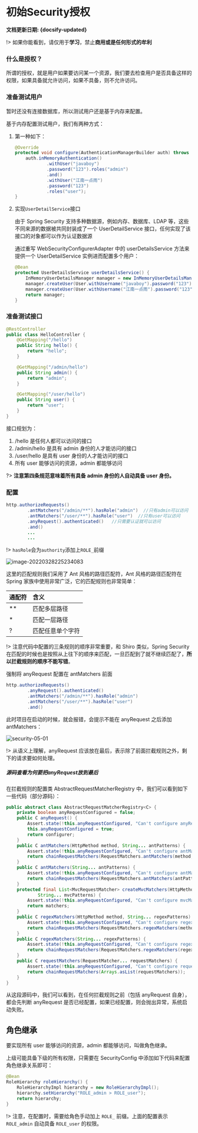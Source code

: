 # 初始Security授权

**文档更新日期: {docsify-updated}**

!> 如果你能看到，请仅用于**学习**，禁止**商用或是任何形式的牟利**





### 什么是授权？

所谓的授权，就是用户如果要访问某一个资源，我们要去检查用户是否具备这样的权限，如果具备就允许访问，如果不具备，则不允许访问。





### 准备测试用户

暂时还没有连接数据库，所以测试用户还是基于内存来配置。

基于内存配置测试用户，我们有两种方式：

1. 第一种如下：

   ```java
   @Override
   protected void configure(AuthenticationManagerBuilder auth) throws Exception {
       auth.inMemoryAuthentication()
               .withUser("javaboy")
               .password("123").roles("admin")
               .and()
               .withUser("江南一点雨")
               .password("123")
               .roles("user");
   }
   ```

2. 实现`UserDetailService`接口

   由于 Spring Security 支持多种数据源，例如内存、数据库、LDAP 等，这些不同来源的数据被共同封装成了一个 UserDetailService 接口，任何实现了该接口的对象都可以作为认证数据源

   通过重写 WebSecurityConfigurerAdapter 中的 userDetailsService 方法来提供一个 UserDetailService 实例进而配置多个用户：

   ```java
   @Bean
   protected UserDetailsService userDetailsService() {
       InMemoryUserDetailsManager manager = new InMemoryUserDetailsManager();
       manager.createUser(User.withUsername("javaboy").password("123").roles("admin").build());
       manager.createUser(User.withUsername("江南一点雨").password("123").roles("user").build());
       return manager;
   }
   ```



### 准备测试接口

```java
@RestController
public class HelloController {
    @GetMapping("/hello")
    public String hello() {
        return "hello";
    }

    @GetMapping("/admin/hello")
    public String admin() {
        return "admin";
    }

    @GetMapping("/user/hello")
    public String user() {
        return "user";
    }
}
```

接口规划为：

1. /hello 是任何人都可以访问的接口
2. /admin/hello 是具有 admin 身份的人才能访问的接口
3. /user/hello 是具有 user 身份的人才能访问的接口
4. 所有 user 能够访问的资源，admin 都能够访问

?> **注意第四条规范意味着所有具备 admin 身份的人自动具备 user 身份。**





### 配置

```java
http.authorizeRequests()
        .antMatchers("/admin/**").hasRole("admin")  //只有admin可以访问
        .antMatchers("/user/**").hasRole("user")  //只有user可以访问
        .anyRequest().authenticated()   //只需要认证就可以访问
        .and()
        ...
        ...
```

!> `hasRole`会为`authority`添加上`ROLE_`前缀

![image-20220328225234083](https://gitee.com/xujiajun0319/typora_imgs/raw/master/picgo/image-20220328225234083.png)





这里的匹配规则我们采用了 Ant 风格的路径匹配符，Ant 风格的路径匹配符在 Spring 家族中使用非常广泛，它的匹配规则也非常简单：

| 通配符 | 含义             |
| :----- | :--------------- |
| **     | 匹配多层路径     |
| *      | 匹配一层路径     |
| ?      | 匹配任意单个字符 |

!> 注意代码中配置的三条规则的顺序非常重要，和 Shiro 类似，Spring Security 在匹配的时候也是按照从上往下的顺序来匹配，一旦匹配到了就不继续匹配了，**所以拦截规则的顺序不能写错**。





强制将 anyRequest 配置在 antMatchers 前面

```java
http.authorizeRequests()
        .anyRequest().authenticated()
        .antMatchers("/admin/**").hasRole("admin")
        .antMatchers("/user/**").hasRole("user")
        .and()
```

此时项目在启动的时候，就会报错，会提示不能在 anyRequest 之后添加 antMatchers：

![security-05-01](https://gitee.com/xujiajun0319/typora_imgs/raw/master/picgo/security-05-01-20220328224944339.png)

!> 从语义上理解，anyRequest 应该放在最后，表示除了前面拦截规则之外，剩下的请求要如何处理。



##### 源码查看为何要把anyRequest放到最后

在拦截规则的配置类 AbstractRequestMatcherRegistry 中，我们可以看到如下一些代码（部分源码）：

```java
public abstract class AbstractRequestMatcherRegistry<C> {
	private boolean anyRequestConfigured = false;
	public C anyRequest() {
		Assert.state(!this.anyRequestConfigured, "Can't configure anyRequest after itself");
		this.anyRequestConfigured = true;
		return configurer;
	}
	public C antMatchers(HttpMethod method, String... antPatterns) {
		Assert.state(!this.anyRequestConfigured, "Can't configure antMatchers after anyRequest");
		return chainRequestMatchers(RequestMatchers.antMatchers(method, antPatterns));
	}
	public C antMatchers(String... antPatterns) {
		Assert.state(!this.anyRequestConfigured, "Can't configure antMatchers after anyRequest");
		return chainRequestMatchers(RequestMatchers.antMatchers(antPatterns));
	}
	protected final List<MvcRequestMatcher> createMvcMatchers(HttpMethod method,
			String... mvcPatterns) {
		Assert.state(!this.anyRequestConfigured, "Can't configure mvcMatchers after anyRequest");
		return matchers;
	}
	public C regexMatchers(HttpMethod method, String... regexPatterns) {
		Assert.state(!this.anyRequestConfigured, "Can't configure regexMatchers after anyRequest");
		return chainRequestMatchers(RequestMatchers.regexMatchers(method, regexPatterns));
	}
	public C regexMatchers(String... regexPatterns) {
		Assert.state(!this.anyRequestConfigured, "Can't configure regexMatchers after anyRequest");
		return chainRequestMatchers(RequestMatchers.regexMatchers(regexPatterns));
	}
	public C requestMatchers(RequestMatcher... requestMatchers) {
		Assert.state(!this.anyRequestConfigured, "Can't configure requestMatchers after anyRequest");
		return chainRequestMatchers(Arrays.asList(requestMatchers));
	}
}
```

从这段源码中，我们可以看到，在任何拦截规则之前（包括 anyRequest 自身），都会先判断 anyRequest 是否已经配置，如果已经配置，则会抛出异常，系统启动失败。





## 角色继承

要实现所有 user 能够访问的资源，admin 都能够访问，叫做角色继承。

上级可能具备下级的所有权限，只需要在 SecurityConfig 中添加如下代码来配置角色继承关系即可：

```java
@Bean
RoleHierarchy roleHierarchy() {
    RoleHierarchyImpl hierarchy = new RoleHierarchyImpl();
    hierarchy.setHierarchy("ROLE_admin > ROLE_user");
    return hierarchy;
}
```

!> 注意，在配置时，需要给角色手动加上 `ROLE_` 前缀。上面的配置表示 `ROLE_admin` 自动具备 `ROLE_user` 的权限。

